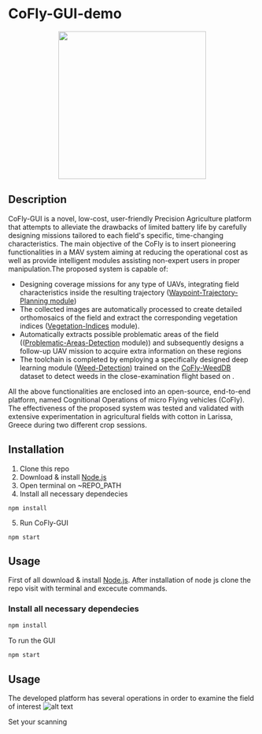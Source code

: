 # CoFly-GUI-demo

<p align="center">
<img src="https://user-images.githubusercontent.com/77329407/105342573-3040e900-5be9-11eb-92df-7c09392b1e0c.png" width="300" />

## Description
CoFly-GUI is a novel, low-cost, user-friendly Precision Agriculture platform that attempts to alleviate the drawbacks of limited battery life by carefully designing missions tailored to each field's specific, time-changing characteristics. The main objective of the CoFly is to insert pioneering functionalities in a MAV system aiming at reducing the operational cost as well as provide intelligent modules assisting non-expert users in proper manipulation.The proposed system is capable of:
  
* Designing coverage missions for any type of UAVs, integrating field characteristics inside the resulting trajectory ([Waypoint-Trajectory-Planning module](https://github.com/CoFly-Project/Waypoint-Trajectory-Planning))
* The collected images are automatically processed to create detailed orthomosaics of the field and extract the corresponding vegetation indices ([Vegetation-Indices]() module).
* Automatically extracts possible problematic areas of the field (([Problematic-Areas-Detection](https://github.com/CoFly-Project/Problematic-Areas-Detection) module)) and subsequently designs a follow-up UAV mission to acquire extra information on these regions
* The toolchain is completed by employing a specifically designed deep learning module ([Weed-Detection](https://github.com/CoFly-Project/Weed-Detection)) trained on the [CoFly-WeedDB](https://github.com/CoFly-Project/CoFly-WeedDB) dataset to detect weeds in the close-examination flight based on . 

All the above functionalities are enclosed into an open-source, end-to-end platform, named Cognitional Operations of micro Flying vehicles (CoFly). The effectiveness of the proposed system was tested and validated with extensive experimentation in agricultural fields with cotton in Larissa, Greece during two different crop sessions.
  
## Installation
  
1. Clone this repo
2. Download & install [Node.js](https://nodejs.org/en/download/)
3. Open terminal on ~REPO_PATH
4. Install all necessary dependecies
```
npm install
```
5. Run CoFly-GUI
```
npm start
```

## Usage


First of all download & install [Node.js](https://nodejs.org/en/download/). After installation of node js clone the repo visit with terminal and excecute commands.

### Install all necessary dependecies
```bash
npm install
```
To run the GUI
```bash
npm start
```

## Usage

The developed platform has several operations in order to examine the field of interest
![alt text](https://github.com/CoFly-Project/cofly-gui/blob/master/readme_images/main_screen.gif?raw=true?raw=true)

Set your scanning 
